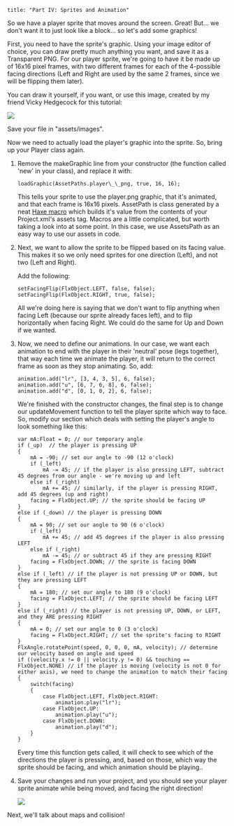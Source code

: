 ```
title: "Part IV: Sprites and Animation"
```

<p>So we have a player sprite that moves around the screen. Great! But… we don't want it to just look like a block… so let's add some graphics!</p>

<p>First, you need to have the sprite's graphic. Using your image editor of choice, you can draw pretty much anything you want, and save it as a Transparent PNG. For our player sprite, we're going to have it be made up of 16x16 pixel frames, with two different frames for each of the 4-possible facing directions (Left and Right are used by the same 2 frames, since we will be flipping them later).</p>

<p>You can draw it yourself, if you want, or use this image, created by my friend Vicky Hedgecock for this tutorial:</p>
<p><a href="https://raw.githubusercontent.com/SeiferTim/HaxeFlixel-Tutorial/Part-IV/assets/images/player.png"><img src="https://raw.githubusercontent.com/SeiferTim/HaxeFlixel-Tutorial/Part-IV/assets/images/player.png" /></a></p>

<p>Save your file in "assets/images".</p>

<p>Now we need to actually load the player's graphic into the sprite. So, bring up your Player class again.</p>

<ol>
	<li>
		<p>Remove the makeGraphic line from your constructor (the function called 'new' in your class), and replace it with:</p>
		<p><pre><code class="haxe">loadGraphic(AssetPaths.player\_\_png, true, 16, 16);</code></pre></p>
		<p>This tells your sprite to use the player.png graphic, that it's animated, and that each frame is 16x16 pixels. AssetPath is class generated by a neat <a href="http://haxe.org/manual/macros">Haxe macro</a> which builds it's value from the contents of your Project.xml's assets tag. Macros are a little complicated, but worth taking a look into at some point. In this case, we use AssetsPath as an easy way to use our assets in code.</p>
	</li>
	<li>
		<p>Next, we want to allow the sprite to be flipped based on its facing value. This makes it so we only need sprites for one direction (Left), and not two (Left and Right).</p>
		<p>Add the following:</p>
		<p><pre><code class="haxe">setFacingFlip(FlxObject.LEFT, false, false);
setFacingFlip(FlxObject.RIGHT, true, false);</code></pre></p>
		<p>All we're doing here is saying that we don't want to flip anything when facing Left (because our sprite already faces left), and to flip horizontally when facing Right. We could do the same for Up and Down if we wanted.</p>
	</li>
	<li>
		<p>Now, we need to define our animations. In our case, we want each animation to end with the player in their 'neutral' pose (legs together), that way each time we animate the player, it will return to the correct frame as soon as they stop animating. So, add:</p>
		<p><pre><code class="haxe">animation.add("lr", [3, 4, 3, 5], 6, false);
animation.add("u", [6, 7, 6, 8], 6, false);
animation.add("d", [0, 1, 0, 2], 6, false);</code></pre></p>
		<p>We're finished with the constructor changes, the final step is to change our updateMovement function to tell the player sprite which way to face. So, modify our section which deals with setting the player's angle to look something like this:</p>
		<p><pre><code class="haxe">var mA:Float = 0; // our temporary angle
if (_up)  // the player is pressing UP
{
	mA = -90; // set our angle to -90 (12 o'clock)
	if (_left)
		mA -= 45; // if the player is also pressing LEFT, subtract 45 degrees from our angle - we're moving up and left
	else if (_right)
		mA += 45; // similarly, if the player is pressing RIGHT, add 45 degrees (up and right)
	facing = FlxObject.UP; // the sprite should be facing UP
}
else if (_down) // the player is pressing DOWN
{
	mA = 90; // set our angle to 90 (6 o'clock)
	if (_left)
		mA += 45; // add 45 degrees if the player is also pressing LEFT
	else if (_right)
		mA -= 45; // or subtract 45 if they are pressing RIGHT
	facing = FlxObject.DOWN; // the sprite is facing DOWN
}
else if (_left) // if the player is not pressing UP or DOWN, but they are pressing LEFT
{
	mA = 180; // set our angle to 180 (9 o'clock)
	facing = FlxObject.LEFT; // the sprite should be facing LEFT
}
else if (_right) // the player is not pressing UP, DOWN, or LEFT, and they ARE pressing RIGHT
{
	mA = 0; // set our angle to 0 (3 o'clock)
	facing = FlxObject.RIGHT; // set the sprite's facing to RIGHT
}
FlxAngle.rotatePoint(speed, 0, 0, 0, mA, velocity); // determine our velocity based on angle and speed
if ((velocity.x != 0 || velocity.y != 0) && touching == FlxObject.NONE) // if the player is moving (velocity is not 0 for either axis), we need to change the animation to match their facing
{
	switch(facing)
	{
		case FlxObject.LEFT, FlxObject.RIGHT:
			animation.play("lr");
		case FlxObject.UP:
			animation.play("u");
		case FlxObject.DOWN:
			animation.play("d");
	}
}</code></pre></p>
		<p>Every time this function gets called, it will check to see which of the directions the player is pressing, and, based on those, which way the sprite should be facing, and which animation should be playing..</p>
	</li>
	<li>
		<p>Save your changes and run your project, and you should see your player sprite animate while being moved, and facing the right direction!</p>
		<p><img src="/images/tutorial/0006b.png" /></p>
	</li>
</ol>

<p>Next, we'll talk about maps and collision!</p>
